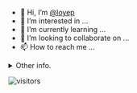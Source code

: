 - 👋 Hi, I’m [@loyep](https://github.com/loyep)
- 👀 I’m interested in ...
- 🌱 I’m currently learning ...
- 💞️ I’m looking to collaborate on ...
- 📫 How to reach me ...

<details>
  <summary>Other info.</summary>
  <br>

<!--START_SECTION:waka-->

```txt
Vue.js           10 hrs 23 mins  ███████████▒░░░░░░░░░░░░░   45.60 %
TypeScript       7 hrs 16 mins   ████████░░░░░░░░░░░░░░░░░   31.93 %
JSON             2 hrs 49 mins   ███░░░░░░░░░░░░░░░░░░░░░░   12.36 %
JavaScript       39 mins         ▓░░░░░░░░░░░░░░░░░░░░░░░░   02.90 %
Other            37 mins         ▓░░░░░░░░░░░░░░░░░░░░░░░░   02.77 %
```

<!--END_SECTION:waka-->

</details>

![visitors](https://visitor-badge.glitch.me/badge?page_id=loyep.loyep)
